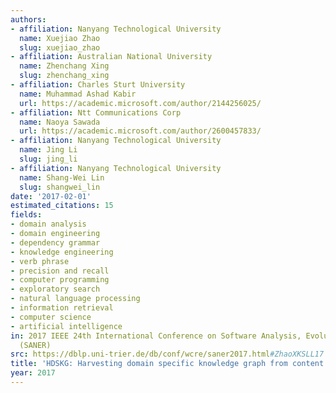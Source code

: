 ```yaml
---
authors:
- affiliation: Nanyang Technological University
  name: Xuejiao Zhao
  slug: xuejiao_zhao
- affiliation: Australian National University
  name: Zhenchang Xing
  slug: zhenchang_xing
- affiliation: Charles Sturt University
  name: Muhammad Ashad Kabir
  url: https://academic.microsoft.com/author/2144256025/
- affiliation: Ntt Communications Corp
  name: Naoya Sawada
  url: https://academic.microsoft.com/author/2600457833/
- affiliation: Nanyang Technological University
  name: Jing Li
  slug: jing_li
- affiliation: Nanyang Technological University
  name: Shang-Wei Lin
  slug: shangwei_lin
date: '2017-02-01'
estimated_citations: 15
fields:
- domain analysis
- domain engineering
- dependency grammar
- knowledge engineering
- verb phrase
- precision and recall
- computer programming
- exploratory search
- natural language processing
- information retrieval
- computer science
- artificial intelligence
in: 2017 IEEE 24th International Conference on Software Analysis, Evolution and Reengineering
  (SANER)
src: https://dblp.uni-trier.de/db/conf/wcre/saner2017.html#ZhaoXKSLL17
title: 'HDSKG: Harvesting domain specific knowledge graph from content of webpages'
year: 2017
---
```

